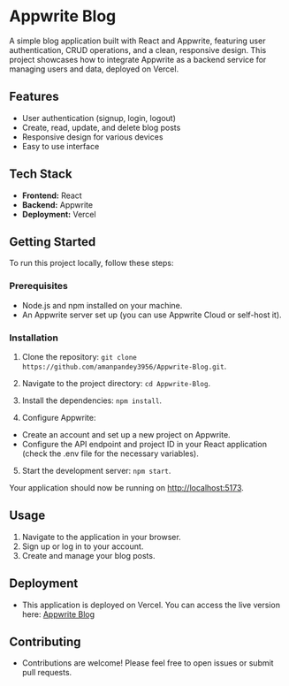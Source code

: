 # Appwrite Blog

A simple blog application built with React and Appwrite, featuring user authentication, CRUD operations, and a clean, responsive design. This project showcases how to integrate Appwrite as a backend service for managing users and data, deployed on Vercel.

## Features

- User authentication (signup, login, logout)
- Create, read, update, and delete blog posts
- Responsive design for various devices
- Easy to use interface

## Tech Stack

- **Frontend:** React
- **Backend:** Appwrite
- **Deployment:** Vercel

## Getting Started

To run this project locally, follow these steps:

### Prerequisites

- Node.js and npm installed on your machine.
- An Appwrite server set up (you can use Appwrite Cloud or self-host it).

### Installation

1. Clone the repository: `git clone https://github.com/amanpandey3956/Appwrite-Blog.git`.

2. Navigate to the project directory: `cd Appwrite-Blog`.

3. Install the dependencies: `npm install`.

4. Configure Appwrite:

* Create an account and set up a new project on Appwrite.
* Configure the API endpoint and project ID in your React application (check the .env file for the necessary variables).

5. Start the development server: `npm start`.

Your application should now be running on [http://localhost:5173](http://localhost:5173).

## Usage
1. Navigate to the application in your browser.
2. Sign up or log in to your account.
3. Create and manage your blog posts.

## Deployment
* This application is deployed on Vercel. You can access the live version here: [Appwrite Blog](https://appwrite-blog-vert.vercel.app)

## Contributing
* Contributions are welcome! Please feel free to open issues or submit pull requests.